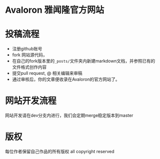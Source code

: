 # Avaloron 雅闻隆官方网站

# 投稿流程

* 注册github账号
* fork 网站源代码，
* 在自己的fork版本里的`_posts/`文件夹内新建markdown文档，并参照已有的文件格式创作内容
* 提交pull request, @ 相关编辑来审稿
* 通过审核后，你的文章便收录在Avaloron的官方网站了。

# 网站开发流程

网站开发请在dev分支内进行，我们会定期merge稳定版本到master


# 版权

每位作者保留自己作品的所有版权
all copyright reserved
